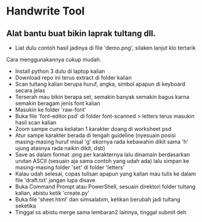 # Handwrite Tool
## Alat bantu buat bikin laprak tultang dll.

- Liat dulu contoh hasil jadinya di file 'demo.png', silaken lanjut klo tertarik

Cara menggunakannya cukup mudah.
- Install python 3 dulu di laptop kalian
- Download repo ini terus extract di folder kalian
- Scan tultang kalian berupa huruf, angka, simbol apapun di keyboard secara jelas
- Terserah mau bikin berapa set, semakin banyak semakin bagus karna semakin beragam jenis font kalian
- Masukin ke folder 'raw-font'
- Buka file 'font-editor.psd' di folder font-scanned > letters terus masukin hasil scan kalian
- Zoom sampe cuma keliatan 1 karakter doang di worksheet psd
- Atur sampe karakter berada di tengah guideline (nyesuain posisi masing-masing huruf misal 'g' ekornya rada kebawahin dikit sama 'h' ujung atasnya rada naikin dikit, dsb)
- Save as dalam format .png per karakternya lalu dinamain berdasarkan urutan ASCII (sesuain aja sama contoh yang udah ada) lalu simpan ke masing-masing folder 'set' di folder 'letters'
- Kalau udah selesai, copas tulisan apapun yang kalian mau tulis ke dalam file 'draft.txt' jangan lupa disave
- Buka Command Prompt atau PowerShell, sesuain direktori folder tultang kalian, abistu ketik 'create.py'
- Buka file 'sheet.html' dan simsalabim, ketikan berubah jadi tultang seketika
- Tinggal ss abistu merge sama lembaran2 lainnya, tinggal submit deh

